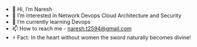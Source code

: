 - 👋 Hi, I’m Naresh
- 👀 I’m interested in Network Devops Cloud Architecture and Security 
- 🌱 I’m currently learning Devops
- 📫 How to reach me - naresh.t2594@gmail.com
- ⚡ Fact: In the heart without women the sword naturally becomes divine!

<!---
Naresh-2594/Naresh-2594 is a ✨ special ✨ repository because its `README.md` (this file) appears on your GitHub profile.
You can click the Preview link to take a look at your changes.
--->
